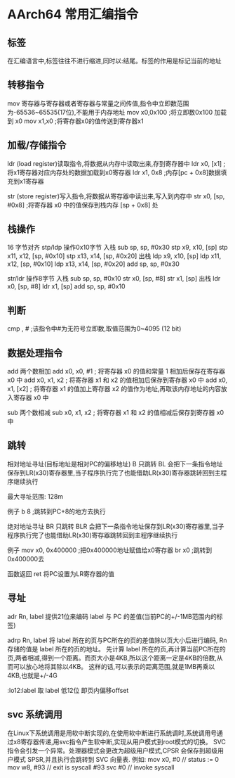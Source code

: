 # AArch64 常用汇编指令

## 标签

在汇编语言中,标签往往不进行缩进,同时以:结尾。标签的作用是标记当前的地址

## 转移指令

mov     寄存器与寄存器或者寄存器与常量之间传值,指令中立即数范围为-65536~65535(17位),不能用于内存地址
mov x0,0x100            ;将立即数0x100 加载到 x0
mov x1,x0               ;将寄存器x0的值传送到寄存器x1

## 加载/存储指令

ldr     (load register)读取指令,将数据从内存中读取出来,存到寄存器中
ldr x0, [x1]       ;将x1寄存器对应内存处的数据加载到x0寄存器
ldr x1, 0x8       ;内存[pc + 0x8]数据填充到x1寄存器

str     (store register)写入指令,将数据从寄存器中读出来,写入到内存中
str x0, [sp, #0x8]      ;将寄存器 x0 中的值保存到栈内存 [sp + 0x8] 处

## 栈操作

16 字节对齐
stp/ldp 操作0x10字节
入栈
sub     sp,     sp,     #0x30
stp     x9,     x10,    [sp]
stp     x11,    x12,    [sp, #0x10]
stp     x13,    x14,    [sp, #0x20]
出栈
ldp     x9,     x10,    [sp]
ldp     x11,    x12,    [sp, #0x10]
ldp     x13,    x14,    [sp, #0x20]
add     sp,     sp,     #0x30

str/ldr 操作8字节
入栈
sub sp, sp, #0x10
str x0, [sp, #8]
str x1, [sp]
出栈
ldr x0, [sp, #8]
ldr x1, [sp]
add sp, sp, #0x10

## 判断

cmp <wn>, #<imm>        ;该指令中#<imm>为无符号立即数,取值范围为0~4095 (12 bit)

## 数据处理指令

add     两个数相加
add x0, x0, #1          ; 将寄存器 x0 的值和常量 1 相加后保存在寄存器 x0 中
add x0, x1, x2          ; 将寄存器 x1 和 x2 的值相加后保存到寄存器 x0 中
add x0, x1, [x2]        ; 将寄存器 x1 的值加上寄存器 x2 的值作为地址,再取该内存地址的内容放入寄存器 x0 中

sub     两个数相减
sub x0, x1, x2          ; 将寄存器 x1 和 x2 的值相减后保存到寄存器 x0 中

## 跳转

相对地址寻址(目标地址是相对PC的偏移地址)
B       只跳转
BL      会把下一条指令地址保存到LR(x30)寄存器里,当子程序执行完了也能借助LR(x30)寄存器跳转回到主程序继续执行

最大寻址范围: 128m

例子
b 8                     ;跳转到PC+8的地方去执行

绝对地址寻址
BR      只跳转
BLR     会把下一条指令地址保存到LR(x30)寄存器里,当子程序执行完了也能借助LR(x30)寄存器跳转回到主程序继续执行

例子
mov x0, 0x400000        ;把0x400000地址赋值给x0寄存器
br x0                   ;跳转到0x400000去

函数返回
ret     将PC设置为LR寄存器的值

## 寻址

adr  Rn,  label
提供21位来编码 label 与 PC 的差值(当前PC的+/-1MB范围内的标签)

adrp  Rn, label
将 label 所在的页与PC所在的页的差值除以页大小后进行编码, Rn 存储的值是 label 所在的页的地址。
先计算 label 所在的页,再计算当前PC所在的页,两者相减,得到一个距离。而页大小是4KB,所以这个距离一定是4KB的倍数,从而可以放心地将其除以4KB。
这样的话,可以表示的距离范围,就是1MB再乘以4KB,也就是+/-4G

:lo12:label
取 label 低12位 即页内偏移offset

## svc 系统调用

在Linux下系统调用是用软中断实现的,在使用软中断进行系统调时,系统调用号通过x8寄存器传递,用svc指令产生软中断,实现从用户模式到root模式的切换。
SVC 指令会引发一个异常。处理器模式会更改为超级用户模式,CPSR 会保存到超级用户模式 SPSR,并且执行会跳转到 SVC 向量表.
例如:
    mov     x0, #0         // status := 0
    mov     w8, #93        // exit is syscall #93
    svc     #0             // invoke syscall
